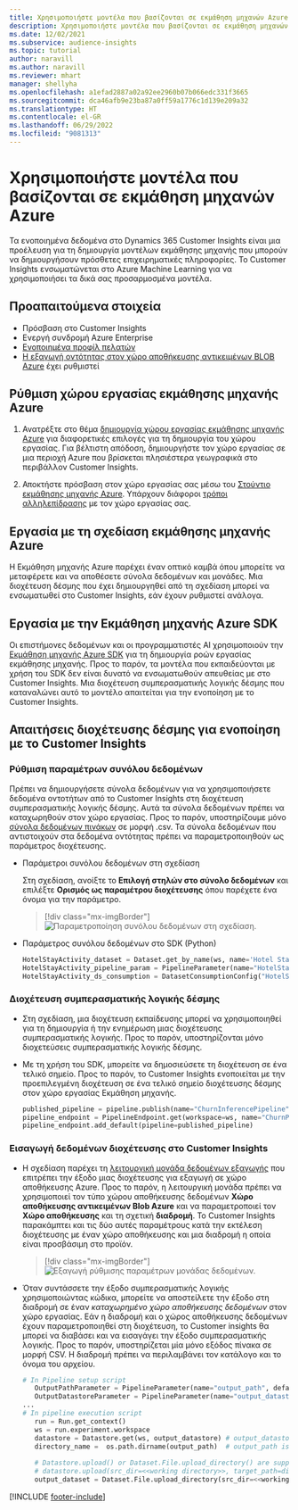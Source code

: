 ```yaml
---
title: Χρησιμοποιήστε μοντέλα που βασίζονται σε εκμάθηση μηχανών Azure
description: Χρησιμοποιήστε μοντέλα που βασίζονται σε εκμάθηση μηχανών Azure στο Dynamics 365 Customer Insights.
ms.date: 12/02/2021
ms.subservice: audience-insights
ms.topic: tutorial
author: naravill
ms.author: naravill
ms.reviewer: mhart
manager: shellyha
ms.openlocfilehash: a1efad2887a02a92ee2960b07b066edc331f3665
ms.sourcegitcommit: dca46afb9e23ba87a0ff59a1776c1d139e209a32
ms.translationtype: HT
ms.contentlocale: el-GR
ms.lasthandoff: 06/29/2022
ms.locfileid: "9081313"
---
```

# <a name="use-azure-machine-learning-based-models"></a>Χρησιμοποιήστε μοντέλα που βασίζονται σε εκμάθηση μηχανών Azure

Τα ενοποιημένα δεδομένα στο Dynamics 365 Customer Insights είναι μια προέλευση για τη δημιουργία μοντέλων εκμάθησης μηχανής που μπορούν να δημιουργήσουν πρόσθετες επιχειρηματικές πληροφορίες. Το Customer Insights ενσωματώνεται στο Azure Machine Learning για να χρησιμοποιήσει τα δικά σας προσαρμοσμένα μοντέλα.

## <a name="prerequisites"></a>Προαπαιτούμενα στοιχεία

- Πρόσβαση στο Customer Insights
- Ενεργή συνδρομή Azure Enterprise
- [Ενοποιημένα προφίλ πελατών](data-unification.md)
- [Η εξαγωγή οντότητας στον χώρο αποθήκευσης αντικειμένων BLOB Azure](export-azure-blob-storage.md) έχει ρυθμιστεί

## <a name="set-up-azure-machine-learning-workspace"></a>Ρύθμιση χώρου εργασίας εκμάθησης μηχανής Azure

1. Ανατρέξτε στο θέμα [δημιουργία χώρου εργασίας εκμάθησης μηχανής Azure](/azure/machine-learning/concept-workspace#-create-a-workspace) για διαφορετικές επιλογές για τη δημιουργία του χώρου εργασίας. Για βέλτιστη απόδοση, δημιουργήστε τον χώρο εργασίας σε μια περιοχή Azure που βρίσκεται πλησιέστερα γεωγραφικά στο περιβάλλον Customer Insights.

1. Αποκτήστε πρόσβαση στον χώρο εργασίας σας μέσω του [Στούντιο εκμάθησης μηχανής Azure](https://ml.azure.com/). Υπάρχουν διάφοροι [τρόποι αλληλεπίδρασης](/azure/machine-learning/concept-workspace#tools-for-workspace-interaction) με τον χώρο εργασίας σας.

## <a name="work-with-azure-machine-learning-designer"></a>Εργασία με τη σχεδίαση εκμάθησης μηχανής Azure

Η Εκμάθηση μηχανής Azure παρέχει έναν οπτικό καμβά όπου μπορείτε να μεταφέρετε και να αποθέσετε σύνολα δεδομένων και μονάδες. Μια διοχέτευση δέσμης που έχει δημιουργηθεί από τη σχεδίαση μπορεί να ενσωματωθεί στο Customer Insights, εάν έχουν ρυθμιστεί ανάλογα. 
   
## <a name="working-with-azure-machine-learning-sdk"></a>Εργασία με την Εκμάθηση μηχανής Azure SDK

Οι επιστήμονες δεδομένων και οι προγραμματιστές AI χρησιμοποιούν την [Εκμάθηση μηχανής Azure SDK](/python/api/overview/azure/ml/?preserve-view=true&view=azure-ml-py) για τη δημιουργία ροών εργασίας εκμάθησης μηχανής. Προς το παρόν, τα μοντέλα που εκπαιδεύονται με χρήση του SDK δεν είναι δυνατό να ενσωματωθούν απευθείας με στο Customer Insights. Μια διοχέτευση συμπερασματικής λογικής δέσμης που καταναλώνει αυτό το μοντέλο απαιτείται για την ενοποίηση με το Customer Insights.

## <a name="batch-pipeline-requirements-to-integrate-with-customer-insights"></a>Απαιτήσεις διοχέτευσης δέσμης για ενοποίηση με το Customer Insights

### <a name="dataset-configuration"></a>Ρύθμιση παραμέτρων συνόλου δεδομένων

Πρέπει να δημιουργήσετε σύνολα δεδομένων για να χρησιμοποιήσετε δεδομένα οντοτήτων από το Customer Insights στη διοχέτευση συμπερασματικής λογικής δέσμης. Αυτά τα σύνολα δεδομένων πρέπει να καταχωρηθούν στον χώρο εργασίας. Προς το παρόν, υποστηρίζουμε μόνο [σύνολα δεδομένων πινάκων](/azure/machine-learning/how-to-create-register-datasets#tabulardataset) σε μορφή .csv. Τα σύνολα δεδομένων που αντιστοιχούν στα δεδομένα οντότητας πρέπει να παραμετροποιηθούν ως παράμετρος διοχέτευσης.
   
* Παράμετροι συνόλου δεδομένων στη σχεδίαση
   
     Στη σχεδίαση, ανοίξτε το **Επιλογή στηλών στο σύνολο δεδομένων** και επιλέξτε **Ορισμός ως παραμέτρου διοχέτευσης** όπου παρέχετε ένα όνομα για την παράμετρο.

     > [!div class="mx-imgBorder"]
     > ![Παραμετροποίηση συνόλου δεδομένων στη σχεδίαση.](media/intelligence-designer-dataset-parameters.png "Παραμετροποίηση συνόλου δεδομένων στη σχεδίαση")
   
* Παράμετρος συνόλου δεδομένων στο SDK (Python)
   
   ```python
   HotelStayActivity_dataset = Dataset.get_by_name(ws, name='Hotel Stay Activity Data')
   HotelStayActivity_pipeline_param = PipelineParameter(name="HotelStayActivity_pipeline_param", default_value=HotelStayActivity_dataset)
   HotelStayActivity_ds_consumption = DatasetConsumptionConfig("HotelStayActivity_dataset", HotelStayActivity_pipeline_param)
   ```

### <a name="batch-inference-pipeline"></a>Διοχέτευση συμπερασματικής λογικής δέσμης
  
* Στη σχεδίαση, μια διοχέτευση εκπαίδευσης μπορεί να χρησιμοποιηθεί για τη δημιουργία ή την ενημέρωση μιας διοχέτευσης συμπερασματικής λογικής. Προς το παρόν, υποστηρίζονται μόνο διοχετεύσεις συμπερασματικής λογικής δέσμης.

* Με τη χρήση του SDK, μπορείτε να δημοσιεύσετε τη διοχέτευση σε ένα τελικό σημείο. Προς το παρόν, το Customer Insights ενοποιείται με την προεπιλεγμένη διοχέτευση σε ένα τελικό σημείο διοχέτευσης δέσμης στον χώρο εργασίας Εκμάθηση μηχανής.
   
   ```python
   published_pipeline = pipeline.publish(name="ChurnInferencePipeline", description="Published Churn Inference pipeline")
   pipeline_endpoint = PipelineEndpoint.get(workspace=ws, name="ChurnPipelineEndpoint") 
   pipeline_endpoint.add_default(pipeline=published_pipeline)
   ```

### <a name="import-pipeline-data-into-customer-insights"></a>Εισαγωγή δεδομένων διοχέτευσης στο Customer Insights

* Η σχεδίαση παρέχει τη [λειτουργική μονάδα δεδομένων εξαγωγής](/azure/machine-learning/algorithm-module-reference/export-data) που επιτρέπει την έξοδο μιας διοχέτευσης για εξαγωγή σε χώρο αποθήκευσης Azure. Προς το παρόν, η λειτουργική μονάδα πρέπει να χρησιμοποιεί τον τύπο χώρου αποθήκευσης δεδομένων **Χώρο αποθήκευσης αντικειμένων Blob Azure** και να παραμετροποιεί τον **Χώρο αποθήκευσης** και τη σχετική **διαδρομή**. Το Customer Insights παρακάμπτει και τις δύο αυτές παραμέτρους κατά την εκτέλεση διοχέτευσης με έναν χώρο αποθήκευσης και μια διαδρομή η οποία είναι προσβάσιμη στο προϊόν.
   > [!div class="mx-imgBorder"]
   > ![Εξαγωγή ρύθμισης παραμέτρων μονάδας δεδομένων.](media/intelligence-designer-importdata.png "Εξαγωγή ρύθμισης παραμέτρων μονάδας δεδομένων")
   
* Όταν συντάσσετε την έξοδο συμπερασματικής λογικής χρησιμοποιώντας κώδικα, μπορείτε να αποστείλετε την έξοδο στη διαδρομή σε έναν *καταχωρημένο χώρο αποθήκευσης δεδομένων* στον χώρο εργασίας. Εάν η διαδρομή και ο χώρος αποθήκευσης δεδομένων έχουν παραμετροποιηθεί στη διοχέτευση, το Customer insights θα μπορεί να διαβάσει και να εισαγάγει την έξοδο συμπερασματικής λογικής. Προς το παρόν, υποστηρίζεται μία μόνο εξόδος πίνακα σε μορφή CSV. Η διαδρομή πρέπει να περιλαμβάνει τον κατάλογο και το όνομα του αρχείου.

   ```python
   # In Pipeline setup script
      OutputPathParameter = PipelineParameter(name="output_path", default_value="HotelChurnOutput/HotelChurnOutput.csv")
      OutputDatastoreParameter = PipelineParameter(name="output_datastore", default_value="workspaceblobstore")
   ...
   # In pipeline execution script
      run = Run.get_context()
      ws = run.experiment.workspace
      datastore = Datastore.get(ws, output_datastore) # output_datastore is parameterized
      directory_name =  os.path.dirname(output_path)  # output_path is parameterized.
      
      # Datastore.upload() or Dataset.File.upload_directory() are supported methods to uplaod the data
      # datastore.upload(src_dir=<<working directory>>, target_path=directory_name, overwrite=False, show_progress=True)
      output_dataset = Dataset.File.upload_directory(src_dir=<<working directory>>, target = (datastore, directory_name)) # Remove trailing "/" from directory_name
   ```


[!INCLUDE [footer-include](includes/footer-banner.md)]